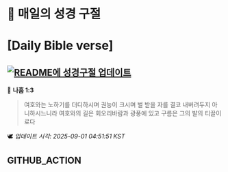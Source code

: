 # 🙏 매일의 성경 구절
# [Daily Bible verse]
## [![README에 성경구절 업데이트](https://github.com/DONGSUKA/first_test/actions/workflows/update-readme-bible.yml/badge.svg)](https://github.com/DONGSUKA/first_test/actions/workflows/update-readme-bible.yml)
<!-- START_BIBLE_VERSE -->
📖 **나훔 1:3**
> 여호와는 노하기를 더디하시며 권능이 크시며 벌 받을 자를 결코 내버려두지 아니하시느니라 여호와의 길은 회오리바람과 광풍에 있고 구름은 그의 발의 티끌이로다

🕊️ _업데이트 시각: 2025-09-01 04:51:51 KST_
  <!-- END_BIBLE_VERSE -->
## GITHUB_ACTION
